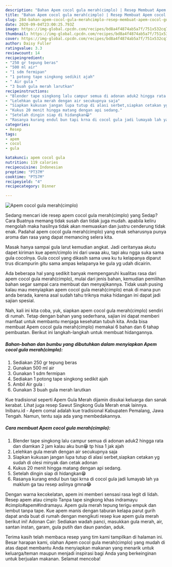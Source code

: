 ```yaml
---
description: "Bahan Apem cocol gula merah(cimplo) | Resep Membuat Apem cocol gula merah(cimplo) Yang Enak dan Simpel"
title: "Bahan Apem cocol gula merah(cimplo) | Resep Membuat Apem cocol gula merah(cimplo) Yang Enak dan Simpel"
slug: 284-bahan-apem-cocol-gula-merahcimplo-resep-membuat-apem-cocol-gula-merahcimplo-yang-enak-dan-simpel
date: 2020-09-04T23:00:25.793Z
image: https://img-global.cpcdn.com/recipes/bd8a4f4874ab5a7f/751x532cq70/apem-cocol-gula-merahcimplo-foto-resep-utama.jpg
thumbnail: https://img-global.cpcdn.com/recipes/bd8a4f4874ab5a7f/751x532cq70/apem-cocol-gula-merahcimplo-foto-resep-utama.jpg
cover: https://img-global.cpcdn.com/recipes/bd8a4f4874ab5a7f/751x532cq70/apem-cocol-gula-merahcimplo-foto-resep-utama.jpg
author: Daisy Fuller
ratingvalue: 3.3
reviewcount: 14
recipeingredient:
- "250 gr tepung beras"
- "500 ml air"
- "1 sdm fermipan"
- "1 potong tape singkong sedikit ajah"
- " Air gula "
- "3 buah gula merah larutkan"
recipeinstructions:
- "Blender tape singkong lalu campur semua di adonan aduk2 hingga rata dan diamkan 2 jam kalau aku bun😁 tp hisa 1 jak ajah"
- "Lelehkan gula merah dengan air secukupnya saja"
- "Siapkan kukusan jangan lupa tutup di alasi serbet,siapkan cetakan yg sudah di olesi minyak dan cetak adonan"
- "Kukus 20 menit hingga matang dengan api sedang."
- "Setelah dingin siap di hidangkan😁"
- "Rasanya kurang endul bun tapi krna di cocol gula jadi lumayab lah ya maklum ga tau resep aslinya gmna😂"
categories:
- Resep
tags:
- apem
- cocol
- gula

katakunci: apem cocol gula 
nutrition: 119 calories
recipecuisine: Indonesian
preptime: "PT37M"
cooktime: "PT57M"
recipeyield: "4"
recipecategory: Dinner

---
```



![Apem cocol gula merah(cimplo)](https://img-global.cpcdn.com/recipes/bd8a4f4874ab5a7f/751x532cq70/apem-cocol-gula-merahcimplo-foto-resep-utama.jpg)

Sedang mencari ide resep apem cocol gula merah(cimplo) yang Sedap? Cara Buatnya memang tidak susah dan tidak juga mudah. apabila keliru mengolah maka hasilnya tidak akan memuaskan dan justru cenderung tidak enak. Padahal apem cocol gula merah(cimplo) yang enak seharusnya punya aroma dan rasa yang dapat memancing selera kita.

Masak hanya sampai gula larut kemudian angkat. Jadi ceritanyaa akutu dapet kiriman kue apem/cimplo ini dari uwaa aku, tapi aku ngga suka sama gula cocolnya. Gula cocol yang dikasih sama uwa ku tu kelapanya diparut trus dicampurin gitu sama ampas kelapanya ke gula yg udah dicairin.

Ada beberapa hal yang sedikit banyak mempengaruhi kualitas rasa dari apem cocol gula merah(cimplo), mulai dari jenis bahan, kemudian pemilihan bahan segar sampai cara membuat dan menyajikannya. Tidak usah pusing kalau mau menyiapkan apem cocol gula merah(cimplo) enak di mana pun anda berada, karena asal sudah tahu triknya maka hidangan ini dapat jadi sajian spesial.


Nah, kali ini kita coba, yuk, siapkan apem cocol gula merah(cimplo) sendiri di rumah. Tetap dengan bahan yang sederhana, sajian ini dapat memberi manfaat untuk membantu menjaga kesehatan tubuh kita. Anda bisa membuat Apem cocol gula merah(cimplo) memakai 6 bahan dan 6 tahap pembuatan. Berikut ini langkah-langkah untuk membuat hidangannya.

<!--inarticleads1-->

##### Bahan-bahan dan bumbu yang dibutuhkan dalam menyiapkan Apem cocol gula merah(cimplo):

1. Sediakan 250 gr tepung beras
1. Gunakan 500 ml air
1. Gunakan 1 sdm fermipan
1. Sediakan 1 potong tape singkong sedikit ajah
1. Ambil  Air gula :
1. Gunakan 3 buah gula merah larutkan


Kue tradisional seperti Apem Gula Merah dijamin disukai keluarga dan sanak kerabat. Lihat juga resep Sawut Singkong Gula Merah enak lainnya. Inibaru.id - Apem comal adalah kue tradisional Kabupaten Pemalang, Jawa Tengah. Namun, tentu saja ada yang membedakannya. 

<!--inarticleads2-->

##### Cara membuat Apem cocol gula merah(cimplo):

1. Blender tape singkong lalu campur semua di adonan aduk2 hingga rata dan diamkan 2 jam kalau aku bun😁 tp hisa 1 jak ajah
1. Lelehkan gula merah dengan air secukupnya saja
1. Siapkan kukusan jangan lupa tutup di alasi serbet,siapkan cetakan yg sudah di olesi minyak dan cetak adonan
1. Kukus 20 menit hingga matang dengan api sedang.
1. Setelah dingin siap di hidangkan😁
1. Rasanya kurang endul bun tapi krna di cocol gula jadi lumayab lah ya maklum ga tau resep aslinya gmna😂


Dengan warna kecokelatan, apem ini memberi sensasi rasa legit di lidah. Resep apem atau cimplo Tanpa tape singkong khas indramayu #cimplo#apem#indramayu. Apem gula merah tepung terigu empuk dan lembut tanpa tape. Kue apem manis dengan taburan kelapa parut gurih dapat anda buat di rumah dengan mengikuti resep kue apem gula merah berikut ini! Adonan Cair: Sediakan wadah panci, masukkan gula merah, air, santan instan, garam, gula putih dan daun pandan, aduk. 

Terima kasih telah membaca resep yang tim kami tampilkan di halaman ini. Besar harapan kami, olahan Apem cocol gula merah(cimplo) yang mudah di atas dapat membantu Anda menyiapkan makanan yang menarik untuk keluarga/teman maupun menjadi inspirasi bagi Anda yang berkeinginan untuk berjualan makanan. Selamat mencoba!
